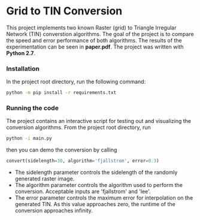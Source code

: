 # Grid to TIN Conversion

This project implements two known Raster (grid) to Triangle Irregular Network (TIN) 
converstion algorithms. The goal of the project is to compare the speed and error
performance of both algorithms. The results of the experimentation can be seen in
**paper.pdf**. The project was written with **Python 2.7**.

### Installation
In the project root directory, run the following command:

```bash
python -m pip install -r requirements.txt
```

### Running the code

The project contains an interactive script for testing out and visualizing the conversion
algorithms. From the project root directory, run

```bash
python -i main.py
```

then you can demo the conversion by calling

```python
convert(sidelength=30, algorithm='fjallstrom', error=0.3)
```

- The sidelength parameter controls the sidelength of the randomly generated raster image.
- The algorithm parameter controls the algorithm used to perform the conversion. Acceptable
inputs are 'fjallstrom' and 'lee'.
- The error parameter controls the maximum error for interpolation on the generated TIN. As
this value approaches zero, the runtime of the conversion approaches infinity.
